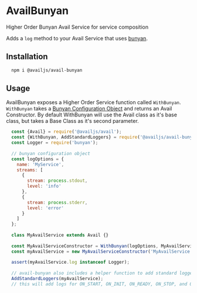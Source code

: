 AvailBunyan
===========

Higher Order Bunyan Avail Service for service composition

Adds a `log` method to your Avail Service that uses [bunyan](https://github.com/trentm/node-bunyan).

## Installation
```bash
  npm i @availjs/avail-bunyan
```

## Usage
AvailBunyan exposes a Higher Order Service function called `WithBunyan`.
`WithBunyan` takes a [Bunyan Configuration Object](https://github.com/trentm/node-bunyan#constructor-api) and
returns an Avail Constructor. By default WithBunyan will use the Avail class as it's base class, but takes 
a Base Class as it's second parameter.

```javascript
  const {Avail} = require('@availjs/avail');
  const {WithBunyan, AddStandardLoggers} = require('@availjs/avail-bunyan');
  const Logger = require('bunyan');
  
  // bunyan configuration object
  const logOptions = {
    name: 'MyService',
    streams: [
      {
        stream: process.stdout,
        level: 'info'
      },
      {
        stream: process.stderr,
        level: 'error'
      }
    ]
  };
  
  class MyAvailService extends Avail {}
  
  const MyAvailServiceConstructor = WithBunyan(logOptions, MyAvailService);
  const myAvailService = new MyAvailServiceConstructor('MyAvailService');
  
  assert(myAvailService.log instanceof Logger);
  
  // avail-bunyan also includes a helper function to add standard loggers to your Avail instance.
  AddStandardLoggers(myAvailService); 
  // this will add logs for ON_START, ON_INIT, ON_READY, ON_STOP, and ON_ERROR 
```
